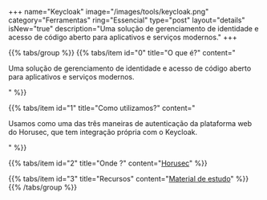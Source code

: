 +++
name="Keycloak"
image="/images/tools/keycloak.png"
category="Ferramentas"
ring="Essencial"
type="post"
layout="details"
isNew="true"
description="Uma solução de gerenciamento de identidade e acesso de código aberto para aplicativos e serviços modernos."
+++

{{% tabs/group %}}
  {{% tabs/item id="0" title="O que é?" content="<p>Uma solução de gerenciamento de identidade e acesso de código aberto para aplicativos e serviços modernos.</p>" %}}
  
  {{% tabs/item id="1" title="Como utilizamos?" content="<p>Usamos como uma das três maneiras de autenticação da plataforma web do Horusec, que tem integração própria com o Keycloak.</p>" %}}
  
  {{% tabs/item id="2" title="Onde ?" content="<a href='https://horusec.io/' target='_blank'>Horusec</a>" %}}

  {{% tabs/item id="3" title="Recursos" content="<a href='https://www.keycloak.org/' target='_blank'>Material de estudo</a>" %}}
{{% /tabs/group %}}